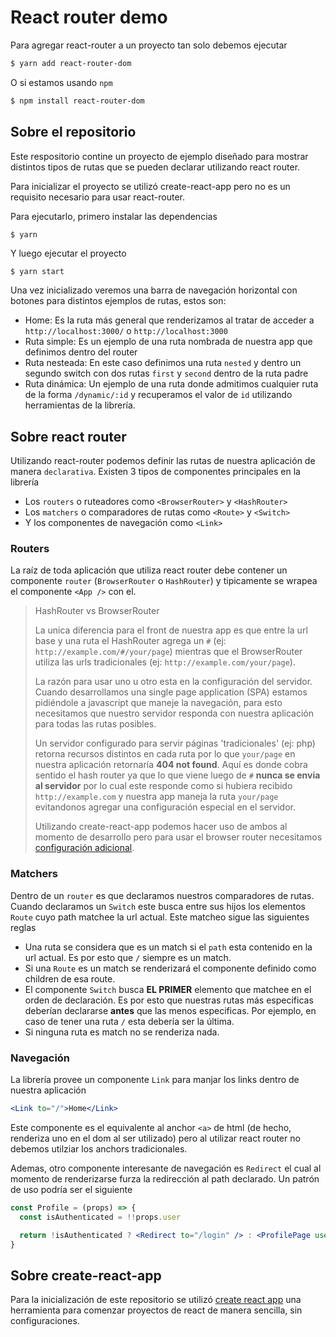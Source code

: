 # React router demo

Para agregar react-router a un proyecto tan solo debemos ejecutar
```bash
$ yarn add react-router-dom
```

O si estamos usando `npm`

```bash
$ npm install react-router-dom
```
## Sobre el repositorio

Este respositorio contine un proyecto de ejemplo diseñado para mostrar distintos tipos de rutas que se pueden declarar utilizando react router. 

Para inicializar el proyecto se utilizó create-react-app pero no es un requisito necesario para usar react-router.

Para ejecutarlo, primero instalar las dependencias
```bash
$ yarn
```

Y luego ejecutar el proyecto
```
$ yarn start
```

Una vez inicializado veremos una barra de navegación horizontal con botones para distintos ejemplos de rutas, estos son:

- Home: Es la ruta más general que renderizamos al tratar de acceder a `http://localhost:3000/` o `http://localhost:3000`
- Ruta simple: Es un ejemplo de una ruta nombrada de nuestra app que definimos dentro del router
- Ruta nesteada: En este caso definimos una ruta `nested` y dentro un segundo switch con dos rutas `first` y `second` dentro de la ruta padre
- Ruta dinámica: Un ejemplo de una ruta donde admitimos cualquier ruta de la forma `/dynamic/:id` y recuperamos el valor de `id` utilizando herramientas de la librería.

## Sobre react router

Utilizando react-router podemos definir las rutas de nuestra aplicación de manera `declarativa`. Existen 3 tipos de componentes principales en la librería

- Los `routers` o ruteadores como `<BrowserRouter>` y `<HashRouter>`
- Los `matchers` o comparadores de rutas como `<Route>` y `<Switch>`
- Y los componentes de navegación como `<Link>`


### Routers
La raíz de toda aplicación que utiliza react router debe contener un componente `router`  (`BrowserRouter` o `HashRouter`) y tipicamente se wrapea el componente `<App />` con el.

> HashRouter vs BrowserRouter
>
> La unica diferencia para el front de nuestra app es que entre la url base y una ruta el HashRouter agrega un `#` (ej: `http://example.com/#/your/page`) mientras que el BrowserRouter utiliza las urls tradicionales (ej: `http://example.com/your/page`). 
>
> La razón para usar uno u otro esta en la configuración del servidor. Cuando desarrollamos una single page application (SPA) estamos pidiéndole a javascript que maneje la navegación, para esto necesitamos que nuestro servidor responda con nuestra aplicación para todas las rutas posibles.
>
> Un servidor configurado para servir páginas 'tradicionales' (ej: php) retorna recursos distintos en cada ruta por lo que `your/page` en nuestra aplicación retornaría **404 not found**. Aquí es donde cobra sentido el hash router ya que lo que viene luego de `#` **nunca se envia al servidor** por lo cual este responde como si hubiera recibido `http://example.com` y nuestra app maneja la ruta `your/page` evitandonos agregar una configuración especial en el servidor.
> 
> Utilizando create-react-app podemos hacer uso de ambos al momento de desarrollo pero para usar el browser router necesitamos [configuración adicional](https://create-react-app.dev/docs/deployment/#serving-apps-with-client-side-routing).

### Matchers
Dentro de un `router` es que declaramos nuestros comparadores de rutas. Cuando declaramos un `Switch` este busca entre sus hijos los elementos `Route` cuyo path matchee la url actual. Este matcheo sigue las siguientes reglas

- Una ruta se considera que es un match si el `path` esta contenido en la url actual. Es por esto que `/` siempre es un match.
- Si una `Route` es un match se renderizará el componente definido como children de esa route.
- El componente `Switch` busca **EL PRIMER** elemento que matchee en el orden de declaración. Es por esto que nuestras rutas más especificas deberían declararse **antes** que las menos especificas. Por ejemplo, en caso de tener una ruta `/` esta debería ser la última.
- Si ninguna ruta es match no se renderiza nada.

### Navegación

La librería provee un componente `Link` para manjar los links dentro de nuestra aplicación

```jsx
<Link to="/">Home</Link>
```

Este componente es el equivalente al anchor `<a>` de html (de hecho, renderiza uno en el dom al ser utilizado) pero al utilizar react router no debemos utilziar los anchors tradicionales.

Ademas, otro componente interesante de navegación es `Redirect` el cual al momento de renderizarse furza la redirección al path declarado. Un patrón de uso podría ser el siguiente

```jsx
const Profile = (props) => {
  const isAuthenticated = !!props.user

  return !isAuthenticated ? <Redirect to="/login" /> : <ProfilePage user={props.user} />
}
```
## Sobre create-react-app
Para la inicialización de este repositorio se utilizó [create react app](https://create-react-app.dev/) una herramienta para comenzar proyectos de react de manera sencilla, sin configuraciones.